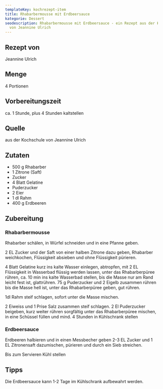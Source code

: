 ```yaml
---
templateKey: kochrezept-item
title: Rhabarbermousse mit Erdbeersauce
kategorie: Dessert
seodescription: Rhabarbermousse mit Erdbeersauce - ein Rezept aus der Kochschule
  von Jeannine Ulrich
---
```

## Rezept von
Jeannine Ulrich
## Menge
4 Portionen
## Vorbereitungszeit
ca. 1 Stunde, plus 4 Stunden kaltstellen
## Quelle
aus der Kochschule von Jeannine Ulrich
## Zutaten
* 500 g Rhabarber 
* 1 Zitrone (Saft)
* Zucker 
* 4 Blatt Gelatine 
* Puderzucker 
* 2 Eier 
* 1 dl Rahm 
* 400 g Erdbeeren

## Zubereitung
### Rhabarbermousse

Rhabarber schälen, in Würfel schneiden und in eine Pfanne geben.

2 EL Zucker und der Saft von einer halben Zitrone dazu geben, Rhabarber 
weichkochen, Flüssigkeit absieben und ohne Flüssigkeit pürieren.

4 Blatt Gelatine kurz ins kalte Wasser einlegen, abtropfen, mit 2 EL Flüssigkeit in Wasserbad flüssig werden lassen, unter das Rhabarberpüree rühren, ca. 10 min ins kalte Wasserbad stellen, bis die Masse nur am Rand leicht fest ist, glattrühren.
75 g Puderzucker und 2 Eigelb zusammen rühren bis die Masse hell ist, unter 
das Rhabarberpüree geben, gut rühren.

1dl Rahm steif schlagen, sofort unter die Masse mischen.

2 Eiweiss und 1 Prise Salz zusammen steif schlagen. 2 El Puderzucker beigeben, kurz weiter rühren sorgfältig unter das Rhabarberpüree mischen, in eine Schüssel füllen und mind. 4 Stunden in Kühlschrank stellen  

### Erdbeersauce

Erdbeeren halbieren und in einen Messbecher geben
2-3 EL Zucker und 1 EL Zitronensaft dazumischen, pürieren und durch ein Sieb streichen. 

Bis zum Servieren Kühl stellen  

## Tipps

Die Erdbeersauce kann 1-2 Tage im Kühlschrank aufbewahrt
werden. 